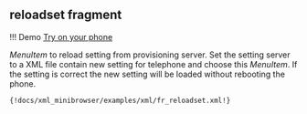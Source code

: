 ## reloadset fragment 

!!! Demo
    [Try on your phone](xml/fr_reloadset.xml)

*MenuItem* to reload setting from provisioning server. Set the setting server to a XML file contain new setting for telephone and choose this *MenuItem*. If the setting is correct the new setting will be loaded without rebooting the phone.

```xml
{!docs/xml_minibrowser/examples/xml/fr_reloadset.xml!}
```
